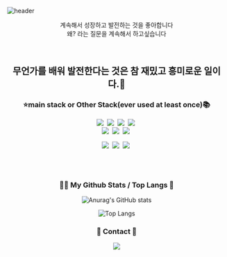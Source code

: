 ![header](https://capsule-render.vercel.app/api?type=waving&color=0:c6acf6,100:E6B9F7&height=180&section=header&text=Evolving%20development&animation=fadeIn&fontSize=32&fontColor=ffffff&fontAlignY=36)

<p align="center">
  계속해서 성장하고 발전하는 것을 좋아합니다 <br>
  왜? 라는 질문을 계속해서 하고싶습니다
   <br>
</p>
<br/>
<h2 align="center">무언가를 배워 발전한다는 것은 참 재밌고 흥미로운 일이다.🥳</h2>
<h3 align="center">⭐️main stack or Other Stack(ever used at least once)📚</h3>
<p align="center">
  <img src="https://img.shields.io/badge/html5-E34F26?style=flat-square&logo=html5&logoColor=white"/></a>&nbsp
  <img src="https://img.shields.io/badge/css3-1572B6?style=flat-square&logo=css3&logoColor=white"/></a>&nbsp
  <img src="https://img.shields.io/badge/javascript-F7DF1E?style=flat-square&logo=javascript&logoColor=white"/></a>&nbsp
  <img src="https://img.shields.io/badge/typescript-3178C6?style=flat-square&logo=typescript&logoColor=white"/></a>&nbsp
  <br>
  <img src="https://img.shields.io/badge/React-61DAFB?style=flat-square&logo=React&logoColor=black"/></a>&nbsp
  <img src="https://img.shields.io/badge/Vue.js-4FC08D?style=flat-square&logo=Vue.js&logoColor=white"/></a>&nbsp
  <img src="https://img.shields.io/badge/jQuery-0769AD?style=flat-square&logo=jQuery&logoColor=white"/></a>&nbsp
  <br>
</p>
<p align="center">
  <img src="https://img.shields.io/badge/GitHub-181717?style=flat-square&logo=GitHub&logoColor=white"/></a>&nbsp
  <img src="https://img.shields.io/badge/Docker-2496ED?style=flat-square&logo=Docker&logoColor=white"/></a>&nbsp
  <img src="https://img.shields.io/badge/Amazon AWS-232F3E?style=flat-square&logo=Amazon AWS&logoColor=white"/></a>&nbsp
  <br>
  
  <br>
</p>

<br/>
<h3 align="center">🧘🏻 My Github Stats / Top Langs 👀</h3>

<div style="width: 100%">
<div style="width: 50%; float: left">
</div>
<div style="width: 50%; float: right">
</div>
</div>

<div align="center">

![Anurag's GitHub stats](https://github-readme-stats.vercel.app/api?username=devyeeun&show_icons=true&theme=buefy)

![Top Langs](https://github-readme-stats.vercel.app/api/top-langs/?username=devyeeun&layout=compact&theme=buefy)

[//]: # (스타일 옵션: dark, radical, merko, gruvbox, tokyonight, onedark, cobalt, synthwave, highcontrast, dracula)

</div>

<h3 align="center">👀 Contact 👀</h3>
<p align="center">
  <a href="mailto:yeeunk90@gmail.com"><img src="https://img.shields.io/badge/Gmail-d14836?style=flat-square&logo=Gmail&logoColor=white&link=yeeunk90@gmail.com"/></a>
</p>
<!-- <p align="center">
무언가를 배워 발전한다는 것은 참 재밌고 흥미로운 일이다.🥳
</p> -->


